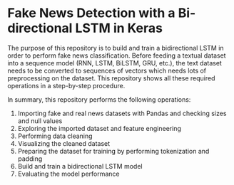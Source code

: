 # Fake News Detection with a Bi-directional LSTM in Keras

The purpose of this repository is to build and train a bidirectional LSTM in order to perform fake news classification. Before feeding a textual dataset into a sequence model (RNN, LSTM, BiLSTM, GRU, etc.), the text dataset needs to be converted to sequences of vectors which needs lots of preprocessing on the dataset. This repository shows all these required operations in a step-by-step procedure.

In summary, this repository performs the following operations:
1. Importing fake and real news datasets with Pandas and checking sizes and null values
2. Exploring the imported dataset and feature engineering
3. Performing data cleaning
4. Visualizing the cleaned dataset
5. Preparing the dataset for training by performing tokenization and padding
6. Build and train a bidirectional LSTM model
7. Evaluating the model performance
